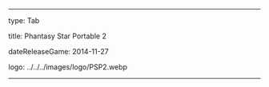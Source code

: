 ---

type: Tab

title: Phantasy Star Portable 2

dateReleaseGame: 2014-11-27

logo: ../../../images/logo/PSP2.webp

---